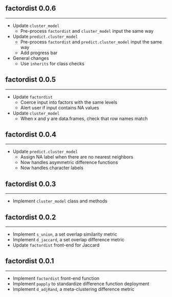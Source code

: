 ## factordist 0.0.6
---------------------
* Update `cluster_model`
    * Pre-process `factordist` and `cluster_model` input the same way
* Update `predict.cluster_model`
    * Pre-process `factordist` and `predict.cluster_model` input the same way
    * Add progress bar
* General changes
    * Use `inherits` for class checks

## factordist 0.0.5
---------------------
* Update `factordist`
    * Coerce input into factors with the same levels
    * Alert user if input contains NA values
* Update `cluster_model`
    * When x and y are data.frames, check that row names match

## factordist 0.0.4
---------------------
* Update `predict.cluster_model`
    * Assign NA label when there are no nearest neighbors
    * Now handles asymmetric difference functions
    * Now handles character labels

## factordist 0.0.3
---------------------
* Implement `cluster_model` class and methods

## factordist 0.0.2
---------------------
* Implement `s_union`, a set overlap similarity metric
* Implement `d_jaccard`, a set overlap difference metric
* Update `factordist` front-end for Jaccard

## factordist 0.0.1
---------------------
* Implement `factordist` front-end function
* Implement `papply` to standardize difference function deployment
* Implement `d_adjRand`, a meta-clustering difference metric
